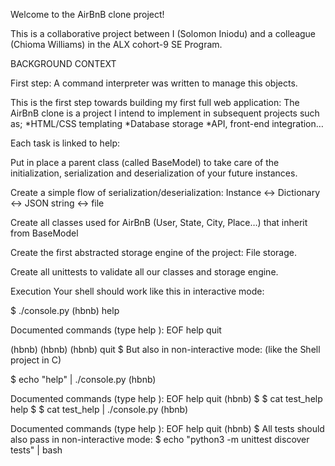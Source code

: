 Welcome to the AirBnB clone project!

This is a collaborative project between I (Solomon Iniodu) and a colleague (Chioma Williams) in the ALX cohort-9 SE Program.

BACKGROUND CONTEXT

First step: A command interpreter was written to manage this objects.

This is the first step towards building my first full web application: The AirBnB clone is a project I intend to implement in subsequent projects such as; *HTML/CSS templating *Database storage *API, front-end integration…

Each task is linked to help:

Put in place a parent class (called BaseModel) to take care of the initialization, serialization and deserialization of your future instances.

Create a simple flow of serialization/deserialization: Instance <-> Dictionary <-> JSON string <-> file

Create all classes used for AirBnB (User, State, City, Place…) that inherit from BaseModel

Create the first abstracted storage engine of the project: File storage.

Create all unittests to validate all our classes and storage engine.

Execution Your shell should work like this in interactive mode:

$ ./console.py (hbnb) help

Documented commands (type help ):
EOF help quit

(hbnb) (hbnb) (hbnb) quit $ But also in non-interactive mode: (like the Shell project in C)

$ echo "help" | ./console.py (hbnb)

Documented commands (type help ):
EOF help quit (hbnb) $ $ cat test_help help $ $ cat test_help | ./console.py (hbnb)

Documented commands (type help ):
EOF help quit (hbnb) $ All tests should also pass in non-interactive mode: $ echo "python3 -m unittest discover tests" | bash
